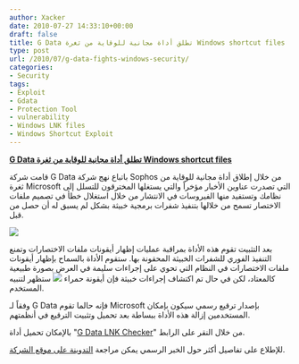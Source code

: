 ```yaml
---
author: Xacker
date: 2010-07-27 14:33:10+00:00
draft: false
title: G Data تطلق أداة مجانية للوقاية من ثغرة Windows shortcut files
type: post
url: /2010/07/g-data-fights-windows-security/
categories:
- Security
tags:
- Exploit
- Gdata
- Protection Tool
- vulnerability
- Windows LNK files
- Windows Shortcut Exploit
---
```


**[G Data تطلق أداة مجانية للوقاية من ثغرة Windows shortcut files](http://www.it-scoop.com/2010/07/g-data-fights-windows-security/)**




قامت شركة G Data باتباع نهج شركة Sophos من خلال إطلاق أداة مجانية للوقاية من ثغرة Microsoft التي تصدرت عناوين الأخبار مؤخراً والتي يستغلها المخترقون للتسلل إلى نظامك وتستفيد منها الفيروسات في الانتشار من خلال استغلال خطأ في تصميم ملفات الاختصار تسمح من خلالها بتنفيذ شفرات برمجية خبيثة بشكل لم يسبق له أن حصل من قبل.




[![](http://www.gdata-software.com/uploads/RTEmagicC_G_Data_25Y-Logo_RGB_45.jpg.jpg)
](http://www.it-scoop.com/2010/07/g-data-fights-windows-security/)





بعد التثبيت تقوم هذه الأداة بمراقبة عمليات إظهار أيقونات ملفات الاختصارات وتمنع التنفيذ الفوري للشفرات الخبيثة المحقونة بها. ستقوم الأداة بالسماح بإظهار أيقونات ملفات الاختصارات في النظام التي تحوي على إجراءات سليمة في العرض بصورة طبيعية كالمعتاد، لكن في حال تم اكتشاف إجراءات خبيثة فإن أيقونة حمراء ![](http://www.gdata.de/uploads/RTEmagicC_Icon48_DontEnter_01.png.png)
ستظهر لتنبيه المستخدم.

وفقاً لـ G Data فإنه حالما تقوم Microsoft بإصدار ترقيع رسمي سيكون بإمكان المستخدمين إزالة هذه الأداة ببساطة بعد تحميل وتثبيت الترقيع في أنظمتهم.

بالإمكان تحميل أداة "[G Data LNK Checker](http://www.gdatasoftware.co.uk/typo3conf/ext/dam_frontend/pushfile.php?docID=8839)" من خلال النقر على الرابط.

للإطلاع على تفاصيل أكثر حول الخبر الرسمي يمكن مراجعة [التدوينة على موقع الشركة](http://www.gdata-software.com/about-g-data/press-centre/news/news-details/article/1723-g-data-fights-windows-security.html).
